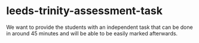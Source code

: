 # leeds-trinity-assessment-task
We want to provide the students with an independent task that can be done in around 45 minutes and will be able to be easily marked afterwards.
